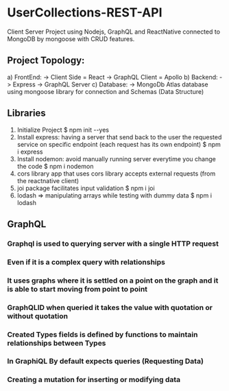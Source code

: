 # UserCollections-REST-API
Client Server Project using Nodejs, GraphQL and ReactNative connected to MongoDB by mongoose with CRUD features.
## Project Topology:
  a) FrontEnd:
  -> Client Side = React
  -> GraphQL Client = Apollo
  b) Backend:
  -> Express
  -> GraphQL Server
  c) Database:
  -> MongoDb Atlas database using mongoose library for connection and Schemas (Data Structure)
## Libraries
1) Initialize Project
$ npm init --yes
2) Install express: having a server that send back to the user the requested service on specific endpoint (each request has its own endpoint)
$ npm i express
3) Install nodemon: avoid manually running server everytime you change the code
$ npm i nodemon
4) cors library
app that uses cors library accepts external requests (from the reactnative client)
5) joi package facilitates input validation
$ npm i joi
6) lodash => manipulating arrays while testing with dummy data
$ npm i lodash

## GraphQL
### Graphql is used to querying server with a single HTTP request
### Even if it is a complex query with relationships
### It uses graphs where it is settled on a point on the graph and it is able to start moving from point to point
### GraphQLID when queried it takes the value with quotation or without quotation
### Created Types fields is defined by functions to maintain relationships between Types
### In GraphiQL By default expects queries (Requesting Data)
### Creating a mutation for inserting or modifying data